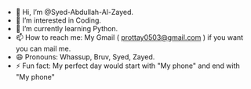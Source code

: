- 👋 Hi, I’m @Syed-Abdullah-Al-Zayed.
- 👀 I’m interested in Coding.
- 🌱 I’m currently learning Python.
- 📫 How to reach me: My Gmail ( prottay0503@gmail.com ) if you want you can mail me.  
- 😄 Pronouns: Whassup, Bruv, Syed, Zayed.
- ⚡ Fun fact: My perfect day would start with "My phone" and end with "My phone"

<!---
Syed-Abdullah-Al-Zayed/Syed-Abdullah-Al-Zayed is a ✨ special ✨ repository because its `README.md` (this file) appears on your GitHub profile.
You can click the Preview link to take a look at your changes.
--->
